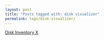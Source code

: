 ```yaml
---
layout: post
title: "Posts tagged with: disk visualizer"
permalink: tags/disk-visualizer/
---
```

[Disk Inventory X](/2012/07/disk-inventory-x)
